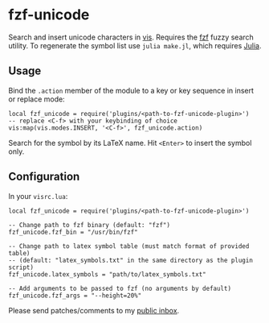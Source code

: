 # fzf-unicode

Search and insert unicode characters in [vis](https://github.com/martanne/vis).
Requires the [fzf](https://github.com/junegunn/fzf) fuzzy search utility.
To regenerate the symbol list use `julia make.jl`, which requires [Julia](https://julialang.org/).

## Usage

Bind the `.action` member of the module to a key or key sequence in insert or replace mode:

```
local fzf_unicode = require('plugins/<path-to-fzf-unicode-plugin>')
-- replace <C-f> with your keybinding of choice
vis:map(vis.modes.INSERT, '<C-f>', fzf_unicode.action)
```

Search for the symbol by its LaTeX name. Hit `<Enter>` to insert the symbol only.

## Configuration

In your `visrc.lua`:

```
local fzf_unicode = require('plugins/<path-to-fzf-unicode-plugin>')

-- Change path to fzf binary (default: "fzf")
fzf_unicode.fzf_bin = "/usr/bin/fzf"

-- Change path to latex symbol table (must match format of provided table)
-- (default: "latex_symbols.txt" in the same directory as the plugin script)
fzf_unicode.latex_symbols = "path/to/latex_symbols.txt"

-- Add arguments to be passed to fzf (no arguments by default)
fzf_unicode.fzf_args = "--height=20%"
```

Please send patches/comments to my [public inbox](https://lists.sr.ht/~adigitoleo/public-inbox).

